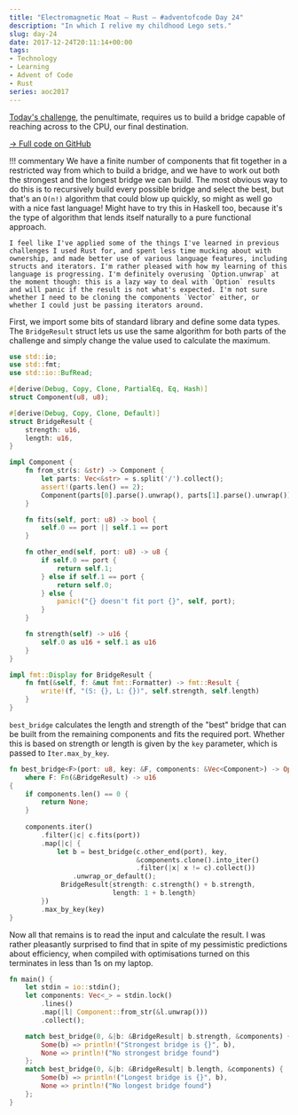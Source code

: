 ```yaml
---
title: "Electromagnetic Moat — Rust — #adventofcode Day 24"
description: "In which I relive my childhood Lego sets."
slug: day-24
date: 2017-12-24T20:11:14+00:00
tags:
- Technology
- Learning
- Advent of Code
- Rust
series: aoc2017
---
```


[Today's challenge](http://adventofcode.com/2017/day/24), the penultimate, requires us to build a bridge capable of reaching across to the CPU, our final destination.

[→ Full code on GitHub](https://github.com/jezcope/aoc2017/blob/master/24-electromagnetic-moat.rs)

!!! commentary
    We have a finite number of components that fit together in a restricted way from which to build a bridge, and we have to work out both the strongest and the longest bridge we can build. The most obvious way to do this is to recursively build every possible bridge and select the best, but that's an `O(n!)` algorithm that could blow up quickly, so might as well go with a nice fast language! Might have to try this in Haskell too, because it's the type of algorithm that lends itself naturally to a pure functional approach.
    
    I feel like I've applied some of the things I've learned in previous challenges I used Rust for, and spent less time mucking about with ownership, and made better use of various language features, including structs and iterators. I'm rather pleased with how my learning of this language is progressing. I'm definitely overusing `Option.unwrap` at the moment though: this is a lazy way to deal with `Option` results and will panic if the result is not what's expected. I'm not sure whether I need to be cloning the components `Vector` either, or whether I could just be passing iterators around.
    
First, we import some bits of standard library and define some data types. The `BridgeResult` struct lets us use the same algorithm for both parts of the challenge and simply change the value used to calculate the maximum.

```rust
use std::io;
use std::fmt;
use std::io::BufRead;

#[derive(Debug, Copy, Clone, PartialEq, Eq, Hash)]
struct Component(u8, u8);

#[derive(Debug, Copy, Clone, Default)]
struct BridgeResult {
    strength: u16,
    length: u16,
}

impl Component {
    fn from_str(s: &str) -> Component {
        let parts: Vec<&str> = s.split('/').collect();
        assert!(parts.len() == 2);
        Component(parts[0].parse().unwrap(), parts[1].parse().unwrap())
    }

    fn fits(self, port: u8) -> bool {
        self.0 == port || self.1 == port
    }

    fn other_end(self, port: u8) -> u8 {
        if self.0 == port {
            return self.1;
        } else if self.1 == port {
            return self.0;
        } else {
            panic!("{} doesn't fit port {}", self, port);
        }
    }

    fn strength(self) -> u16 {
        self.0 as u16 + self.1 as u16
    }
}

impl fmt::Display for BridgeResult {
    fn fmt(&self, f: &mut fmt::Formatter) -> fmt::Result {
        write!(f, "(S: {}, L: {})", self.strength, self.length)
    }
}
```

`best_bridge` calculates the length and strength of the "best" bridge that can be built from the remaining components and fits the required port. Whether this is based on strength or length is given by the `key` parameter, which is passed to `Iter.max_by_key`.

```rust
fn best_bridge<F>(port: u8, key: &F, components: &Vec<Component>) -> Option<BridgeResult>
    where F: Fn(&BridgeResult) -> u16
{
    if components.len() == 0 {
        return None;
    }
    
    components.iter()
        .filter(|c| c.fits(port))
        .map(|c| {
            let b = best_bridge(c.other_end(port), key,
                                &components.clone().into_iter()
                                .filter(|x| x != c).collect())
                .unwrap_or_default();
             BridgeResult{strength: c.strength() + b.strength,
                          length: 1 + b.length}
        })
        .max_by_key(key)
}
```

Now all that remains is to read the input and calculate the result. I was rather pleasantly surprised to find that in spite of my pessimistic predictions about efficiency, when compiled with optimisations turned on this terminates in less than 1s on my laptop.

```rust
fn main() {
    let stdin = io::stdin();
    let components: Vec<_> = stdin.lock()
        .lines()
        .map(|l| Component::from_str(&l.unwrap()))
        .collect();

    match best_bridge(0, &|b: &BridgeResult| b.strength, &components) {
        Some(b) => println!("Strongest bridge is {}", b),
        None => println!("No strongest bridge found")
    };
    match best_bridge(0, &|b: &BridgeResult| b.length, &components) {
        Some(b) => println!("Longest bridge is {}", b),
        None => println!("No longest bridge found")
    };
}
```

